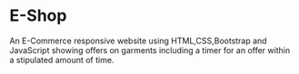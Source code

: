 # E-Shop
An E-Commerce responsive  website using HTML,CSS,Bootstrap and JavaScript showing offers on garments  including a timer for an offer within a stipulated amount of time. 
